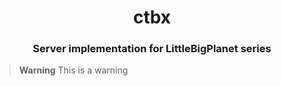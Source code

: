 <div align="center">
  <h1>ctbx</h1>
  <h3>Server implementation for LittleBigPlanet series</h3>
</div>

> **Warning**
> This is a warning

